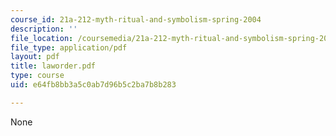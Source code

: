 ```yaml
---
course_id: 21a-212-myth-ritual-and-symbolism-spring-2004
description: ''
file_location: /coursemedia/21a-212-myth-ritual-and-symbolism-spring-2004/e64fb8bb3a5c0ab7d96b5c2ba7b8b283_laworder.pdf
file_type: application/pdf
layout: pdf
title: laworder.pdf
type: course
uid: e64fb8bb3a5c0ab7d96b5c2ba7b8b283

---
```

None